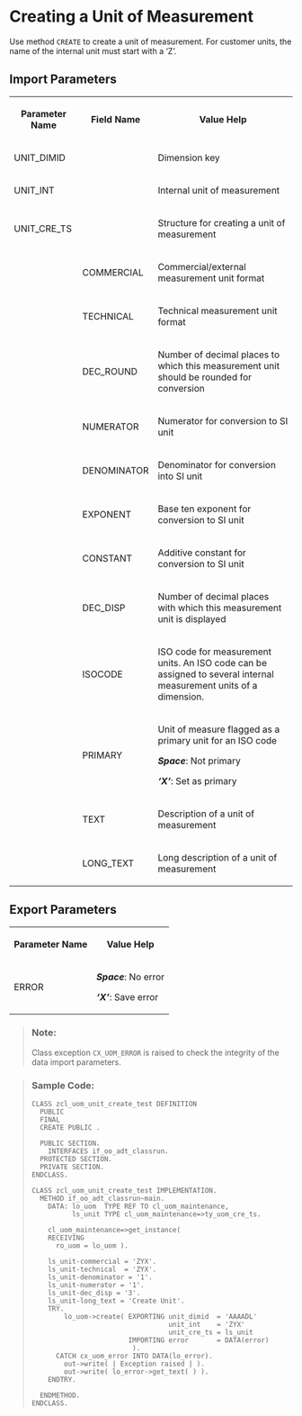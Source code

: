 <!-- loiof8792584a0d34219a455e063b10fc225 -->

# Creating a Unit of Measurement

Use method `CREATE` to create a unit of measurement. For customer units, the name of the internal unit must start with a ‘Z’.



<a name="loiof8792584a0d34219a455e063b10fc225__section_ykb_qxy_qlb"/>

## Import Parameters

<a name="loiof8792584a0d34219a455e063b10fc225__table_cx2_45y_qlb"/>


<table>
<tr>
<th>

Parameter Name



</th>
<th>

Field Name



</th>
<th>

Value Help



</th>
</tr>
<tr>
<td>

UNIT\_DIMID



</td>
<td>

 



</td>
<td>

Dimension key



</td>
</tr>
<tr>
<td>

UNIT\_INT



</td>
<td>

 



</td>
<td>

Internal unit of measurement



</td>
</tr>
<tr>
<td>

UNIT\_CRE\_TS



</td>
<td>

 



</td>
<td>

Structure for creating a unit of measurement



</td>
</tr>
<tr>
<td>

 



</td>
<td>

COMMERCIAL



</td>
<td>

Commercial/external measurement unit format



</td>
</tr>
<tr>
<td>

 



</td>
<td>

TECHNICAL



</td>
<td>

Technical measurement unit format



</td>
</tr>
<tr>
<td>

 



</td>
<td>

DEC\_ROUND



</td>
<td>

Number of decimal places to which this measurement unit should be rounded for conversion



</td>
</tr>
<tr>
<td>

 



</td>
<td>

NUMERATOR



</td>
<td>

Numerator for conversion to SI unit



</td>
</tr>
<tr>
<td>

 



</td>
<td>

DENOMINATOR



</td>
<td>

Denominator for conversion into SI unit



</td>
</tr>
<tr>
<td>

 



</td>
<td>

EXPONENT



</td>
<td>

Base ten exponent for conversion to SI unit



</td>
</tr>
<tr>
<td>

 



</td>
<td>

CONSTANT



</td>
<td>

Additive constant for conversion to SI unit



</td>
</tr>
<tr>
<td>

 



</td>
<td>

DEC\_DISP



</td>
<td>

Number of decimal places with which this measurement unit is displayed



</td>
</tr>
<tr>
<td>

 



</td>
<td>

ISOCODE



</td>
<td>

ISO code for measurement units. An ISO code can be assigned to several internal measurement units of a dimension.



</td>
</tr>
<tr>
<td>

 



</td>
<td>

PRIMARY



</td>
<td>

Unit of measure flagged as a primary unit for an ISO code

***Space***: Not primary

***‘X’***: Set as primary



</td>
</tr>
<tr>
<td>

 



</td>
<td>

TEXT



</td>
<td>

Description of a unit of measurement



</td>
</tr>
<tr>
<td>

 



</td>
<td>

LONG\_TEXT



</td>
<td>

Long description of a unit of measurement



</td>
</tr>
</table>



<a name="loiof8792584a0d34219a455e063b10fc225__section_fkc_ddv_plb"/>

## Export Parameters

<a name="loiof8792584a0d34219a455e063b10fc225__table_ztj_m2v_plb"/>


<table>
<tr>
<th>

Parameter Name



</th>
<th>

Value Help



</th>
</tr>
<tr>
<td>

ERROR



</td>
<td>

***Space***: No error

***‘X’***: Save error



</td>
</tr>
</table>

> ### Note:  
> Class exception `CX_UOM_ERROR` is raised to check the integrity of the data import parameters.

> ### Sample Code:  
> ```lang-abap
> CLASS zcl_uom_unit_create_test DEFINITION 
>   PUBLIC 
>   FINAL 
>   CREATE PUBLIC . 
>  
>   PUBLIC SECTION. 
>     INTERFACES if_oo_adt_classrun. 
>   PROTECTED SECTION. 
>   PRIVATE SECTION. 
> ENDCLASS. 
>  
> CLASS zcl_uom_unit_create_test IMPLEMENTATION. 
>   METHOD if_oo_adt_classrun~main. 
>     DATA: lo_uom  TYPE REF TO cl_uom_maintenance, 
>           ls_unit TYPE cl_uom_maintenance=>ty_uom_cre_ts. 
>  
>     cl_uom_maintenance=>get_instance( 
>     RECEIVING 
>       ro_uom = lo_uom ). 
>  
>     ls_unit-commercial = 'ZYX'. 
>     ls_unit-technical  = 'ZYX'. 
>     ls_unit-denominator = '1'. 
>     ls_unit-numerator = '1'. 
>     ls_unit-dec_disp = '3'. 
>     ls_unit-long_text = 'Create Unit'. 
>     TRY. 
>         lo_uom->create( EXPORTING unit_dimid  = 'AAAADL' 
>                                   unit_int    = 'ZYX' 
>                                   unit_cre_ts = ls_unit 
>                         IMPORTING error       = DATA(error) 
>                          ). 
>       CATCH cx_uom_error INTO DATA(lo_error). 
>         out->write( | Exception raised | ). 
>         out->write( lo_error->get_text( ) ). 
>     ENDTRY. 
>  
>   ENDMETHOD. 
> ENDCLASS.
> 
> ```

